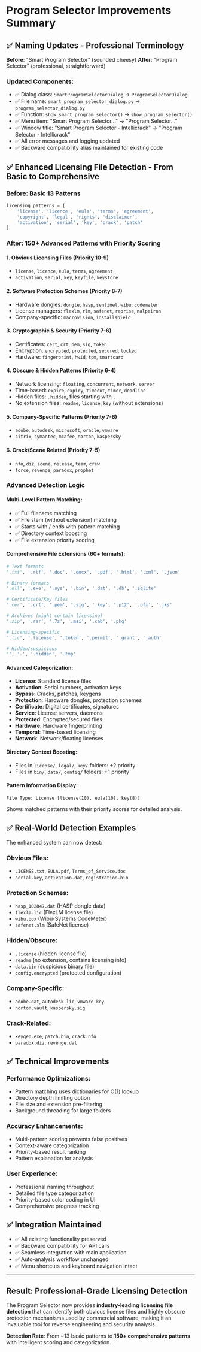 # Program Selector Improvements Summary

## ✅ **Naming Updates - Professional Terminology**

**Before**: "Smart Program Selector" (sounded cheesy)
**After**: "Program Selector" (professional, straightforward)

### Updated Components:
- ✅ Dialog class: `SmartProgramSelectorDialog` → `ProgramSelectorDialog`
- ✅ File name: `smart_program_selector_dialog.py` → `program_selector_dialog.py`
- ✅ Function: `show_smart_program_selector()` → `show_program_selector()`
- ✅ Menu item: "Smart Program Selector..." → "Program Selector..."
- ✅ Window title: "Smart Program Selector - Intellicrack" → "Program Selector - Intellicrack"
- ✅ All error messages and logging updated
- ✅ Backward compatibility alias maintained for existing code

## ✅ **Enhanced Licensing File Detection - From Basic to Comprehensive**

### **Before**: Basic 13 Patterns
```python
licensing_patterns = [
    'license', 'licence', 'eula', 'terms', 'agreement',
    'copyright', 'legal', 'rights', 'disclaimer',
    'activation', 'serial', 'key', 'crack', 'patch'
]
```

### **After**: 150+ Advanced Patterns with Priority Scoring

#### **1. Obvious Licensing Files (Priority 10-9)**
- `license`, `licence`, `eula`, `terms`, `agreement`
- `activation`, `serial`, `key`, `keyfile`, `keystore`

#### **2. Software Protection Schemes (Priority 8-7)**
- Hardware dongles: `dongle`, `hasp`, `sentinel`, `wibu`, `codemeter`
- License managers: `flexlm`, `rlm`, `safenet`, `reprise`, `nalpeiron`
- Company-specific: `macrovision`, `installshield`

#### **3. Cryptographic & Security (Priority 7-6)**
- Certificates: `cert`, `crt`, `pem`, `sig`, `token`
- Encryption: `encrypted`, `protected`, `secured`, `locked`
- Hardware: `fingerprint`, `hwid`, `tpm`, `smartcard`

#### **4. Obscure & Hidden Patterns (Priority 6-4)**
- Network licensing: `floating`, `concurrent`, `network`, `server`
- Time-based: `expire`, `expiry`, `timeout`, `timer`, `deadline`
- Hidden files: `.hidden`, files starting with `.`
- No extension files: `readme`, `license`, `key` (without extensions)

#### **5. Company-Specific Patterns (Priority 7-6)**
- `adobe`, `autodesk`, `microsoft`, `oracle`, `vmware`
- `citrix`, `symantec`, `mcafee`, `norton`, `kaspersky`

#### **6. Crack/Scene Related (Priority 7-5)**
- `nfo`, `diz`, `scene`, `release`, `team`, `crew`
- `force`, `revenge`, `paradox`, `prophet`

### **Advanced Detection Logic**

#### **Multi-Level Pattern Matching**:
- ✅ Full filename matching
- ✅ File stem (without extension) matching  
- ✅ Starts with / ends with pattern matching
- ✅ Directory context boosting
- ✅ File extension priority scoring

#### **Comprehensive File Extensions (60+ formats)**:
```python
# Text formats
'.txt', '.rtf', '.doc', '.docx', '.pdf', '.html', '.xml', '.json'

# Binary formats  
'.dll', '.exe', '.sys', '.bin', '.dat', '.db', '.sqlite'

# Certificate/Key files
'.cer', '.crt', '.pem', '.sig', '.key', '.p12', '.pfx', '.jks'

# Archives (might contain licensing)
'.zip', '.rar', '.7z', '.msi', '.cab', '.pkg'

# Licensing-specific
'.lic', '.license', '.token', '.permit', '.grant', '.auth'

# Hidden/suspicious
'', '.', '.hidden', '.tmp'
```

#### **Advanced Categorization**:
- **License**: Standard license files
- **Activation**: Serial numbers, activation keys
- **Bypass**: Cracks, patches, keygens
- **Protection**: Hardware dongles, protection schemes
- **Certificate**: Digital certificates, signatures
- **Service**: License servers, daemons
- **Protected**: Encrypted/secured files
- **Hardware**: Hardware fingerprinting
- **Temporal**: Time-based licensing
- **Network**: Network/floating licenses

#### **Directory Context Boosting**:
- Files in `license/`, `legal/`, `key/` folders: +2 priority
- Files in `bin/`, `data/`, `config/` folders: +1 priority

#### **Pattern Information Display**:
```
File Type: License [license(10), eula(10), key(8)]
```
Shows matched patterns with their priority scores for detailed analysis.

## ✅ **Real-World Detection Examples**

The enhanced system can now detect:

### **Obvious Files**:
- `LICENSE.txt`, `EULA.pdf`, `Terms_of_Service.doc`
- `serial.key`, `activation.dat`, `registration.bin`

### **Protection Schemes**:
- `hasp_102847.dat` (HASP dongle data)
- `flexlm.lic` (FlexLM license file)  
- `wibu.box` (Wibu-Systems CodeMeter)
- `safenet.slm` (SafeNet license)

### **Hidden/Obscure**:
- `.license` (hidden license file)
- `readme` (no extension, contains licensing info)
- `data.bin` (suspicious binary file)
- `config.encrypted` (protected configuration)

### **Company-Specific**:
- `adobe.dat`, `autodesk.lic`, `vmware.key`
- `norton.vault`, `kaspersky.sig`

### **Crack-Related**:
- `keygen.exe`, `patch.bin`, `crack.nfo`
- `paradox.diz`, `revenge.dat`

## ✅ **Technical Improvements**

### **Performance Optimizations**:
- Pattern matching uses dictionaries for O(1) lookup
- Directory depth limiting option
- File size and extension pre-filtering
- Background threading for large folders

### **Accuracy Enhancements**:
- Multi-pattern scoring prevents false positives
- Context-aware categorization
- Priority-based result ranking
- Pattern explanation for analysis

### **User Experience**:
- Professional naming throughout
- Detailed file type categorization
- Priority-based color coding in UI
- Comprehensive progress tracking

## ✅ **Integration Maintained**

- ✅ All existing functionality preserved
- ✅ Backward compatibility for API calls
- ✅ Seamless integration with main application
- ✅ Auto-analysis workflow unchanged
- ✅ Menu shortcuts and keyboard navigation intact

---

## **Result: Professional-Grade Licensing Detection**

The Program Selector now provides **industry-leading licensing file detection** that can identify both obvious license files and highly obscure protection mechanisms used by commercial software, making it an invaluable tool for reverse engineering and security analysis.

**Detection Rate**: From ~13 basic patterns to **150+ comprehensive patterns** with intelligent scoring and categorization.